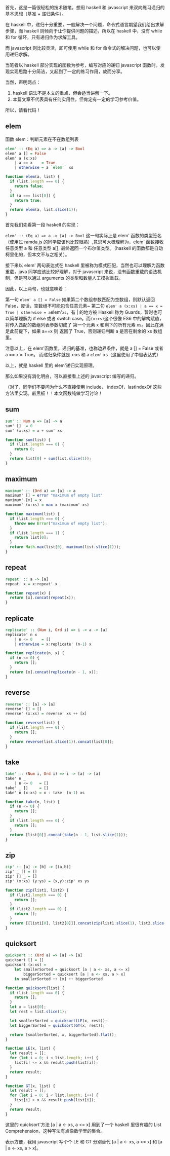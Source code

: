 首先，这是一篇很轻松的技术随笔，想用 haskell 和 javascript 来双向练习递归的基本思想（基准 + 递归条件）。

在 haskell 中，递归十分重要，一般解决一个问题，命令式语言期望我们给出求解步骤，而 haskell 则倾向于让你提供问题的描述，所以在 haskell 中，没有 while 和 for 循环，只有递归作为求解工具。

而 javascript 则比较灵活，即可使用 while 和 for 命令式的解决问题，也可以使用递归求解。

当笔者以 haskell 部分实现的函数为参考，编写对应的递归 javascript 函数时，发现实现思路十分简洁，又起到了一定的练习作用，故而分享。

当然，声明两点：

1. haskell 语法不是本文的重点，但会适当讲解一下。
2. 本篇文章不代表具有任何实用性，但肯定有一定的学习参考价值。

所以，请看代码！

## elem

函数 elem：判断元素在不在数组列表

```haskell
elem' :: (Eq a) => a -> [a] -> Bool
elem' a [] = False
elem' a (x:xs)
    | a == x    = True
    | otherwise = a `elem'` xs
```

```js
function elem(a, list) {
  if (list.length === 0) {
    return false;
  }
  if (a === list[0]) {
    return true;
  }
  return elem(a, list.slice(1));
}
```

首先我们先看第一段 haskell 的实现：

`elem' :: (Eq a) => a -> [a] -> Bool` 这一句实际上是 elem' 函数的类型签名（使用过 ramda.js 的同学应该也比较眼熟）,意思可大概理解为，elem' 函数接收 任意类型 a 和 任意类型 a[], 最终返回一个布尔值类型。（haskell 的函数都是自动柯里化的，但本文不与之相关）。

接下来以 elem' 两句表达式在 haskell 里被称为模式匹配，当然也可以理解为函数重载，java 同学应该比较好理解，对于 javascript 来说，没有函数重载的语法机制，但是可以通过 arguments 的类型和数量人工模拟重载。

因此，以上两句，也就意味着：

第一句 `elem' a [] = False` 如果第二个数组参数匹配为空数组，则默认返回 False，废话，空数组不可能包含任意元素~
第二句 `elem' a (x:xs) | a == x = True | otherwise = a`elem'`xs`，有 | 的地方被 Haskell 称为 Guards，暂时也可以简单理解为 if else 或者 switch case。而`(x:xs)`这个很像 ES6 中的解构赋值，将传入匹配的数组列表参数切成了 第一个元素 x 和剩下的所有元素 xs。因此在满足此前提下，如果 a==x 则 返回了 True，否则递归判断 a 是否在剩余的 xs 数组里。

注意以上，在 elem'函数里，递归的基准，也称边界条件，就是 a [] = False 或者 a == x = True。
而递归条件就是 x:xs 和 a `elem'` xs（这里使用了中缀表达式）

以上，就是 haskell 里的 elem'递归实现原理。

那么如果没有消化明白，可以直接看上述的 javascript 编写的递归。

（对了，同学们不要问为什么不直接使用 include， indexOf，lastIndexOf 这些方法里实现。敲黑板！！本文函数纯做学习讨论！

## sum

```haskell
sum' :: Num a => [a] -> a
sum' []  = 0
sum' (x:xs) = x + sum' xs
```

```js
function sum(list) {
  if (list.length === 0) {
    return 0;
  }
  return list[0] + sum(list.slice(1));
}
```

## maximum

```haskell
maximum' :: (Ord a) => [a] -> a
maximum' [] = error "maximum of empty list"
maximum' [x] = x
maximum' (x:xs) = max x (maximum' xs)
```

```js
function maximum(list) {
  if (list.length === 0) {
    throw new Error("maximum of empty list");
  }
  if (list.length === 1) {
    return list[0];
  }
  return Math.max(list[0], maximum(list.slice(1)));
}
```

## repeat

```haskell
repeat' :: a -> [a]
repeat' x = x:repeat' x
```

```js
function repeat(x) {
  return [x].concat(repeat(x));
}
```

## replicate

```haskell
replicate' :: (Num i, Ord i) => i -> a -> [a]
replicate' n x
    | n <= 0    = []
    | otherwise = x:replicate' (n-1) x
```

```js
function replicate(n, x) {
  if (n <= 0) {
    return [];
  }
  return [x].concat(replicate(n - 1, x));
}
```

## reverse

```haskell
reverse' :: [a] -> [a]
reverse' [] = []
reverse' (x:xs) = reverse' xs ++ [x]
```

```js
function reverse(list) {
  if (list.length === 0) {
    return [];
  }
  return reverse(list.slice(1)).concat(list[0]);
}
```

## take

```haskell
take' :: (Num i, Ord i) => i -> [a] -> [a]
take' n _
    | n <= 0   = []
take' _ []     = []
take' n (x:xs) = x : take' (n-1) xs
```

```js
function take(n, list) {
  if (n <= 0) {
    return [];
  }
  if (list.length === 0) {
    return [];
  }
  return [list[0]].concat(take(n - 1, list.slice(1)));
}
```

## zip

```haskell
zip' :: [a] -> [b] -> [(a,b)]
zip' _ [] = []
zip' [] _ = []
zip' (x:xs) (y:ys) = (x,y):zip' xs ys
```

```js
function zip(list1, list2) {
  if (list1.length === 0) {
    return [];
  }
  if (list2.length === 0) {
    return [];
  }
  return [[list1[0], list2[0]]].concat(zip(list1.slice(1), list2.slice(1)));
}
```

## quicksort

```haskell
quicksort :: (Ord a) => [a] -> [a]
quicksort [] = []
quicksort (x:xs) =
    let smallerSorted = quicksort [a | a <- xs, a <= x]
        biggerSorted = quicksort [a | a <- xs, a > x]
    in smallerSorted ++ [x] ++ biggerSorted
```

```js
function quicksort(list) {
  if (list.length === 0) {
    return [];
  }
  let x = list[0];
  let rest = list.slice(1);

  let smallerSorted = quicksort(LE(x, rest));
  let biggerSorted = quicksort(GT(x, rest));

  return [smallerSorted, x, biggerSorted].flat();
}

function LE(x, list) {
  let result = [];
  for (let i = 0; i < list.length; i++) {
    list[i] <= x && result.push(list[i]);
  }
  return result;
}

function GT(x, list) {
  let result = [];
  for (let i = 0; i < list.length; i++) {
    list[i] > x && result.push(list[i]);
  }
  return result;
}
```

这里的 quicksort'方法 [a | a <- xs, a <= x] 用到了一个 haskell 里很有趣的 List Comprehension，这种写法有点像数学里的集合。

表示方便，我用 javascript 写个个 LE 和 GT 分别替代 [a | a <- xs, a <= x] 和 [a | a <- xs, a > x]。

